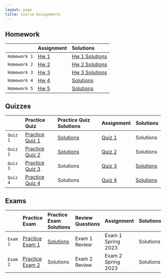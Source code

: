 ```yaml
---
layout: page
title: Course Assignments
---
```


## Homework

|             | Assignment | Solutions  |
|:------------|:-----------|:-----------|
| `Homework 1`| <a href = "{{ site.baseurl }}/CourseMaterials/Homework/Hw_1_Spring_2023.pdf">Hw 1</a> | <a href = "{{ site.baseurl }}/CourseMaterials/Homework/Hw1-Solutions-Spring2023.pdf">Hw 1 Solutions</a> |
| `Homework 2`| <a href = "{{ site.baseurl }}/CourseMaterials/Homework/Hw_2_Spring_2023.pdf">Hw 2</a> | <a href = "{{ site.baseurl }}/CourseMaterials/Homework/Hw-2-Solutions-Spring-2023.pdf">Hw 2 Solutions</a> |
| `Homework 3`| <a href = "{{ site.baseurl }}/CourseMaterials/Homework/Hw_3_Spring_2023.pdf">Hw 3</a> | <a href = "{{ site.baseurl }}/CourseMaterials/Homework/Hw-3-Solutions-Spring2023.pdf">Hw 3 Solutions</a> |
| `Homework 4`| <a href = "{{ site.baseurl }}/CourseMaterials/Homework/Hw_4_Spring_2023.pdf">Hw 4</a> | <a href = "#">Solutions</a> |
| `Homework 5`| <a href = "{{ site.baseurl }}/CourseMaterials/Homework/Hw_5_Spring_2023.pdf">Hw 5</a> | <a href = "#">Solutions</a> |

## Quizzes

|          | Practice Quiz | Practice Quiz Solutions | Assignment | Solutions |
|:---------|:--------------|:------------------------|:-----------|:----------|
| `Quiz 1` | <a href = "{{ site.baseurl }}/CourseMaterials/Quiz/pQuiz1-Spring2022.pdf">Practice Quiz 1</a> | <a href = "{{ site.baseurl }}/CourseMaterials/Quiz/pQuiz1-Solutions-Spring2022.pdf">Solutions</a> | <a href = "#">Quiz 1</a> | Solutions |
| `Quiz 2` | <a href = "{{ site.baseurl }}/CourseMaterials/Quiz/pQuiz_2.pdf">Practice Quiz 2</a> | <a href = "{{ site.baseurl }}/CourseMaterials/Quiz/Quiz-2-Solutions-Spring2023.pdf">Solutions</a> | <a href = "#">Quiz 2</a> | Solutions |
| `Quiz 3` | <a href = "#">Practice Quiz 3 | Solutions | <a href = "{{ site.baseurl }}/CourseMaterials/Quiz/Quiz_3_Spring_2023.pdf">Quiz 3</a> | <a href = "{{ site.baseurl }}/CourseMaterials/Quiz/Quiz_3_Solutions_Spring_2023.pdf"> Solutions</a> |
| `Quiz 4` | <a href = "#">Practice Quiz 4 | Solutions | <a href = "{{ site.baseurl }}/CourseMaterials/Quiz/Quiz_4_Spring_2023.pdf">Quiz 4</a> | <a href = "{{ site.baseurl }}/CourseMaterials/Quiz/Quiz_4_Solutions_Spring_2023.pdf"> Solutions</a> |

## Exams

|          | Practice Exam | Practice Exam Solutions | Review Questions | Assignment | Solutions |
|:---------|:--------------|:------------------------|:-----------------|:-----------|:----------|
| `Exam 1` | <a href = "{{ site.baseurl }}/CourseMaterials/Exams/Exam_1_Spring_2022.pdf">Practice Exam 1</a> | <a href = "{{ site.baseurl }}/CourseMaterials/Exams/Exam_1_Spring2022_Solutions.pdf">Solutions</a> | Exam 1 Review | Exam 1 Spring 2023  | Solutions |
| `Exam 2` | <a href = "#">Practice Exam 2</a> | Solutions | Exam 2 Review | Exam 2 Spring 2023 | Solutions |